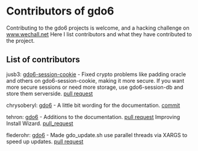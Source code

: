 # Contributors of gdo6

Contributing to the gdo6 projects is welcome, and a hacking challenge on www.wechall.net
Here I list contributors and what they have contributed to the project.

## List of contributors

jusb3: [gdo6-session-cookie](https://github.com/gizmore/gdo6-session-cookie) - Fixed crypto problems like padding oracle and others on gdo6-session-cookie, making it more secure. If you want more secure sessions or need more storage, use gdo6-session-db and store them serverside. [pull request](https://github.com/gizmore/gdo6-session-cookie/pull/1)

chrysoberyl: [gdo6](https://github.com/gizmore/gdo6) - A little bit wording for the documentation. [commit](https://github.com/gizmore/gdo6/commit/c3c14b438f6181baf2a9b437bc9728c38c3c707a)

tehron: [gdo6](https://github.com/gizmore/gdo6) - Additions to the documentation. [pull request](https://github.com/gizmore/gdo6/pull/9) Improving Install Wizard. [pull_request](https://github.com/gizmore/gdo6/pull/12)

flederohr: [gdo6](https://github.com/gizmore/gdo6) - Made gdo_update.sh use parallel threads via XARGS to speed up updates. [pull request](https://github.com/gizmore/gdo6/pull/6)
